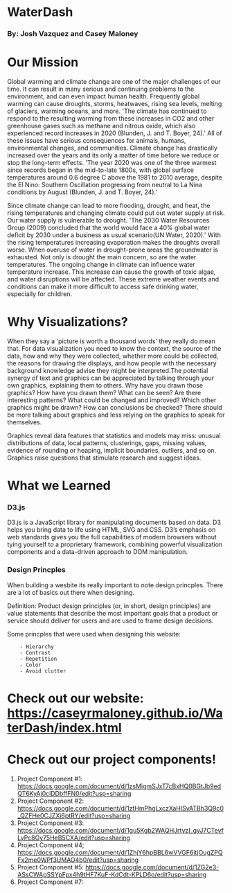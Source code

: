 # WaterDash

### By: Josh Vazquez and Casey Maloney 

# Our Mission 

Global warming and climate change are one of the major challenges of our time. It can result in many serious and continuing problems to the environment, and can even impact human health. Frequently global warming can cause droughts, storms, heatwaves, rising sea levels, melting of glaciers, warming oceans, and more. 'The climate has continued to respond to the resulting warming from these increases in CO2 and other greenhouse gases such as methane and nitrous oxide, which also experienced record increases in 2020 (Blunden, J. and T. Boyer, 24).' All of these issues have serious consequences for animals, humans, environmental changes, and communities. Climate change has drastically increased over the years and its only a matter of time before we reduce or stop the long-term effects. 'The year 2020 was one of the three warmest since records began in the mid-to-late 1800s, with global surface temperatures around 0.6 degree C above the 1981 to 2010 average, despite the El Nino: Southern Oscillation progressing from neutral to La Nina conditions by August (Blunden, J. and T. Boyer, 24).'

Since climate change can lead to more flooding, drought, and heat, the rising temperatures and changing climate could put out water supply at risk. Our water supply is vulnerable to drought. 'The 2030 Water Resources Group (2009) concluded that the world would face a 40% global water deficit by 2030 under a business as usual scenario(UN Water, 2020).' With the rising temperatures increasing evaporation makes the droughts overall worse. When overuse of water in drought-prone areas the groundwater is exhausted. Not only is drought the main concern, so are the water temperatures. The ongoing change in climate can influence water temperature increase. This increase can cause the growth of toxic algae, and water disruptions will be affected. These extreme weather events and conditions can make it more difficult to access safe drinking water, especially for children.


# Why Visualizations? 

When they say a 'picture is worth a thousand words' they really do mean that.  For data visualization you need to know the context, the source of the data, how and why they were collected, whether more could be collected, the reasons for drawing the displays, and how people with the necessary background knowledge advise they might be interpreted.The potential synergy of text and graphics can be appreciated by talking through your own graphics, explaining them to others. Why have you drawn those graphics? How have you drawn them? What can be seen? Are there interesting patterns? What could be changed and improved? Which other graphics might be drawn? How can conclusions be checked? There should be more talking about graphics and less relying on the graphics to speak for themselves.

Graphics reveal data features that statistics and models may miss: unusual distributions of data, local patterns, clusterings, gaps, missing values, evidence of rounding or heaping, implicit boundaries, outliers, and so on. Graphics raise questions that stimulate research and suggest ideas. 

# What we Learned

  ### D3.js 

D3.js is a JavaScript library for manipulating documents based on data. D3 helps you bring data to life using HTML, SVG and CSS. D3’s emphasis on web standards gives you the full capabilities of modern browsers without tying yourself to a proprietary framework, combining powerful visualization components and a data-driven approach to DOM manipulation.

  ### Design Princples 

When building a wesbite its really important to note design princples. There are a lot of basics out there when designing. 

Definition: Product design principles (or, in short, design principles) are value statements that describe the most important goals that a product or service should deliver for users and are used to frame design decisions.

Some princples that were used when designing this website: 
  
        - Hierarchy
        - Contrast 
        - Repetition 
        - Color
        - Avoid clutter 
        
# Check out our website: https://caseyrmaloney.github.io/WaterDash/index.html 

# Check out our project components! 

1. Project Component #1: https://docs.google.com/document/d/1zsMigmSJxT7cBxHQ0BGtJb9edQT6KyAj0ciDDbffFN0/edit?usp=sharing 
2. Project Component #2: https://docs.google.com/document/d/1ztHmPhgLxczXaHISvATBh3Q9c0_QZFHe0CJZXi6ptRY/edit?usp=sharing 
3. Project Component #3: https://docs.google.com/document/d/1gu5Kgb2WAQHJrtyzI_gyJ7CTevfLyPc8Gy75HeB5CXA/edit?usp=sharing
4. Project Component #4; https://docs.google.com/document/d/1ZhjY6hpBBL6wVVGF6jtjOugZPQFx2me0WPf3UMAO4b0/edit?usp=sharing
5. Project Component #5: https://docs.google.com/document/d/1ZG2e3-ASsCWApSSYpFpx4h9tHF7KuF-KdCdt-KPLD6o/edit?usp=sharing
6. Project Component #7: 
